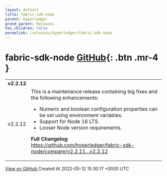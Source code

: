 ```yaml
---
layout: default
title: fabric-sdk-node
parent: Hyperledger
grand_parent: Releases
has_children: false
permalink: /releases/hyperledger/fabric-sdk-node
---
```


# fabric-sdk-node <span class="fs-3 right-align">[GitHub](https://github.com/hyperledger/fabric-sdk-node){: .btn .mr-4 }</span>


<div>
    <table>
        <tr>
            <td colspan="2">
                <b>
                    v2.2.12
                </b>
            </td>
        </tr>
        <tr>
            <td>
                <span class="chip">
                    v2.2.12
                </span>
            </td>
            <td>
                This is a maintenance release containing big fixes and the following enhancements:

- Numeric and boolean configuration properties can be set using environment variables.
- Support for Node 16 LTS.
- Looser Node version requirements.

**Full Changelog**: https://github.com/hyperledger/fabric-sdk-node/compare/v2.2.11...v2.2.12
            </td>
        </tr>
    </table>
    <a href="https://github.com/hyperledger/fabric-sdk-node/releases/tag/v2.2.12" class=".btn">
        View on GitHub
    </a>
    <span class="right-align">
        Created At 2022-05-12 15:30:17 +0000 UTC
    </span>
</div>

